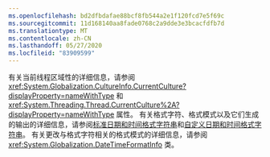 ```yaml
---
ms.openlocfilehash: bd2dfbdafae88bcf8fb544a2e1f120fcd7e5f69c
ms.sourcegitcommit: 11d168140aa8fade0768c2a9dde3e3bcacfdfb7d
ms.translationtype: MT
ms.contentlocale: zh-CN
ms.lasthandoff: 05/27/2020
ms.locfileid: "83909599"
---
```


有关当前线程区域性的详细信息，请参阅 <xref:System.Globalization.CultureInfo.CurrentCulture?displayProperty=nameWithType> 和 <xref:System.Threading.Thread.CurrentCulture%2A?displayProperty=nameWithType> 属性。 有关格式字符、格式模式以及它们生成的输出的详细信息，请参阅[标准日期和时间格式字符串](/dotnet/standard/base-types/standard-date-and-time-format-strings)和[自定义日期和时间格式字符串](/dotnet/standard/base-types/custom-date-and-time-format-strings)。 有关更改与格式字符相关的格式模式的详细信息，请参阅 <xref:System.Globalization.DateTimeFormatInfo> 类。  
